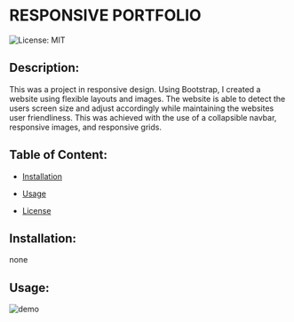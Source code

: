 

# RESPONSIVE PORTFOLIO

![License: MIT](https://img.shields.io/badge/License-MIT-brightgreen)

## Description: 
This was a project in responsive design. Using Bootstrap, I created a website using flexible layouts and images. The website is able to detect the users screen size and adjust accordingly while maintaining the websites user friendliness. This was achieved with the use of a collapsible navbar, responsive images, and responsive grids.

## Table of Content:
  * [Installation](#installation)

  * [Usage](#usage)

  * [License](#license)

 


## Installation:
none

## Usage:
![demo](assets//image/demo.png)


